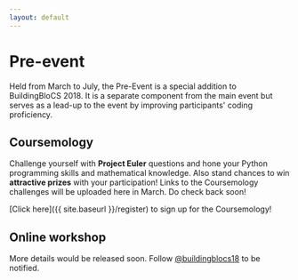 ```yaml
---
layout: default
---
```


# Pre-event

Held from March to July, the Pre-Event is a special addition to BuildingBloCS 2018. It is a separate component from the main event but serves as a lead-up to the event by improving participants' coding proficiency. 

## Coursemology

Challenge yourself with **Project Euler** questions and hone your Python programming skills and mathematical knowledge. Also stand chances to win **attractive prizes** with your participation! Links to the Coursemology challenges will be uploaded here in March. Do check back soon!

[Click here]({{ site.baseurl }}/register) to sign up for the Coursemology!

## Online workshop

More details would be released soon. Follow [@buildingblocs18](https://instagram.com/buildingblocs18) to be notified.

